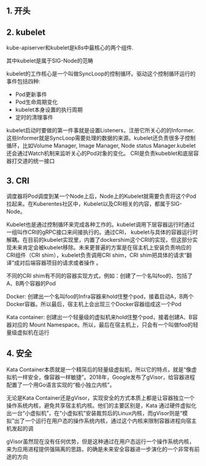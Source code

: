 ## 1. 开头



## 2. kubelet

kube-apiserver和kubelet是k8s中最核心的两个组件.

其中kubelet是属于SIG-Node的范畴

kubelet的工作核心是一个叫做SyncLoop的控制循环。驱动这个控制循环运行的事件包括四种: 

* Pod更新事件
* Pod生命周期变化
* kubelet本身设置的执行周期 
* 定时的清理事件 

kubelet启动时要做的第一件事就是设置Listeners，注册它所关心的的Informer.这些Informer就是SyncLoop需要处理的数据的来源。kubelet还负责很多子控制循环，比如Volume Manager, Image Manager, Node status Manager.kubelet还会通过Watch机制来监听关心的Pod对象的变化。 CRI是负责kubeblet和底层容器打交道的统一接口

## 3. CRI

调度器将Pod调度到某一个Node上后，Node上的Kubelet就需要负责将这个Pod拉起来。在Kuberentes社区中，Kubelet以及CRI相关的内容，都属于SIG-Node。 

Kubelet也是通过控制循环来完成各种工作的。kubelet调用下层容器运行时通过一组叫作CRI的gRPC接口来间接执行的。通过CRI， kubelet与具体的容器运行时解耦。在目前的kubelet实现里，内置了dockershim这个CRI的实现，但这部分实现未来肯定会被kubelet移除。未来更普遍的方案是在宿主机上安装负责响应的CRI组件（CRI shim），kubelet负责调用CRI shim，CRI shim把具体的请求“翻译”成对后端容器项目的请求或者操作 。 

不同的CRI shim有不同的容器实现方式，例如：创建了一个名叫foo的、包括了A、B两个容器的Pod 

Docker: 创建出一个名叫foo的Infra容器来hold住整个pod，接着启动A，B两个Docker容器。所以最后，宿主机上会出现三个Docker容器组成这一个Pod 

Kata container: 创建出一个轻量级的虚拟机来hold住整个pod，接着创建A、B容器对应的 Mount Namespace。所以，最后在宿主机上，只会有一个叫做foo的轻量级虚拟机在运行

## 4. 安全

Kata Container本质就是一个精简后的轻量级虚拟机，所以它的特点，就是“像虚拟机一样安全，像容器一样敏捷”。2018年，Google发布了gVisor，给容器进程配置了一个用Go语言实现的“极小独立内核”。 

无论是Kata Container还是gVisor，实现安全的方式本质上都是让容器独立一个操作系统内核，避免共享宿主机内核。他们的主要区别是，Kata 通过硬件虚拟化出一台“小虚拟机”，在“小虚拟机”安装裁剪后的Linux内核，而gVisor则是“模拟”出了一个运行在用户态的操作系统内核，通过这个内核来限制容器进程向宿主机发起的调

gVisor虽然现在没有任何优势，但是这种通过在用户态运行一个操作系统内核，来为应用进程提供强隔离的思路，的确是未来安全容器进一步演化的一个非常有前途的方向